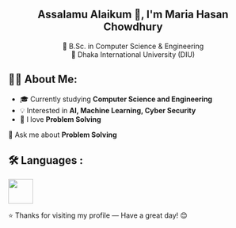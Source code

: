 <h2 align="center">Assalamu Alaikum 👋, I'm Maria Hasan Chowdhury</h2>

<p align="center">
🌟 B.Sc. in Computer Science & Engineering  <br>
📍 Dhaka International University (DIU)
</p>


👩‍💻 About Me:
---
- 🎓 Currently studying **Computer Science and Engineering**
-  💡 Interested in **AI, Machine Learning, Cyber Security**
- 🧠 I love **Problem Solving**

💬 Ask me about  **Problem Solving**

🛠 Languages :
---
<p>
  <img src="https://cdn.jsdelivr.net/gh/devicons/devicon/icons/c/c-original.svg" width="50"/>
</p>

⭐ Thanks for visiting my profile — Have a great day! 😊
